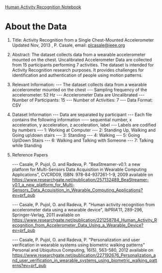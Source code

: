 [Human Activity Recognition Notebook](src/activity_recognition.ipynb)

# About the Data

1. Title: Activity Recognition from a Single Chest-Mounted Accelerometer
	Updated Nov, 2013 , P. Casale, email: plcasale@ieee.org
	
2. Abstract: The dataset collects data from a wearable accelerometer mounted on the chest. Uncalibrated Accelerometer Data are collected from 15 participants performing 7 activities. The dataset is intended for Activity Recognition research purposes. It provides challenges for identification and authentication of people using motion patterns.

3. Relevant Information:
   --- The dataset collects data from a wearable accelerometer mounted on the chest
   --- Sampling frequency of the accelerometer: 52 Hz
   --- Accelerometer Data are Uncalibrated
   --- Number of Participants: 15
   --- Number of Activities: 7
   --- Data Format: CSV

4. Dataset Information
   --- Data are separated by participant
   --- Each file contains the following information
       ---- sequential number, x acceleration, y acceleration, z acceleration, label 
   --- Labels are codified by numbers
       --- 1: Working at Computer
       --- 2: Standing Up, Walking and Going up\down stairs
       --- 3: Standing
       --- 4: Walking
       --- 5: Going Up\Down Stairs
       --- 6: Walking and Talking with Someone
       --- 7: Talking while Standing
       
5. Reference Papers

   --- Casale, P. Pujol, O. and Radeva, P. 
       "BeaStreamer-v0.1: a new platform for Multi-Sensors Data Acquisition in Wearable Computing Applications", 
       CVCRD09, ISBN: 978-84-937261-1-9, 2009
       available on https://www.researchgate.net/publication/257132489_BeaStreamer-v0.1_a_new_platform_for_Multi-Sensors_Data_Acquisition_in_Wearable_Computing_Applications?ev=prf_pub

   --- Casale, P. Pujol, O. and Radeva, P. 
       "Human activity recognition from accelerometer data using a wearable device", 
       IbPRIA'11, 289-296, Springer-Verlag, 2011
       available on https://www.researchgate.net/publication/221258784_Human_Activity_Recognition_from_Accelerometer_Data_Using_a_Wearable_Device?ev=prf_pub
       
   --- Casale, P. Pujol, O. and Radeva, P. 
       "Personalization and user verification in wearable systems using biometric walking patterns"
       Personal and Ubiquitous Computing, 16(5), 563-580, 2012
       available on https://www.researchgate.net/publication/227192676_Personalization_and_user_verification_in_wearable_systems_using_biometric_walking_patterns?ev=prf_pub
